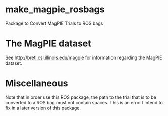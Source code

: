 # make_magpie_rosbags
Package to Convert MagPIE Trials to ROS bags

# The MagPIE dataset
See http://bretl.csl.illinois.edu/magpie for information regarding the MagPIE dataset.

# Miscellaneous
Note that in order use this ROS package, the path to the trial that is to be converted to a ROS bag must not contain spaces. This is an error I intend to fix in a later version of this package.

